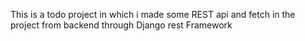 This is a todo project in which i made some REST api and fetch in the project from backend through Django rest Framework
